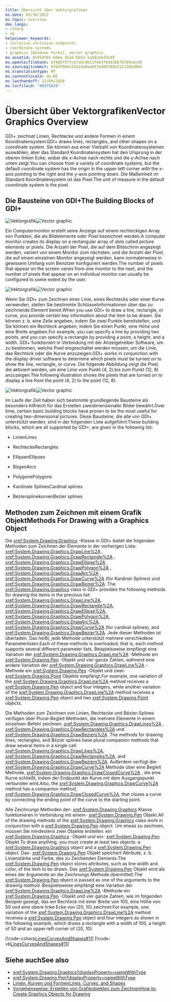```yaml
---
title: Übersicht über Vektorgrafiken
ms.date: 03/30/2017
ms.topic: overview
dev_langs:
- csharp
- vb
helpviewer_keywords:
- inclusive-inclusive endpoints
- coordinate systems
- graphics [Windows Forms], vector graphics
ms.assetid: 0195df81-66be-452d-bb53-5a582ebfdc09
ms.openlocfilehash: 6f405f5ffc67a0cdb13fe83f4dd36b70769a4cd9
ms.sourcegitcommit: 9f6df084c53a3da0ea657ed0d708a72213683084
ms.translationtype: MT
ms.contentlocale: de-DE
ms.lasthandoff: 12/09/2020
ms.locfileid: "96975829"
---
```

# <a name="vector-graphics-overview"></a><span data-ttu-id="32ad2-102">Übersicht über Vektorgrafiken</span><span class="sxs-lookup"><span data-stu-id="32ad2-102">Vector Graphics Overview</span></span>
<span data-ttu-id="32ad2-103">GDI+ zeichnet Linien, Rechtecke und andere Formen in einem Koordinatensystem.</span><span class="sxs-lookup"><span data-stu-id="32ad2-103">GDI+ draws lines, rectangles, and other shapes on a coordinate system.</span></span> <span data-ttu-id="32ad2-104">Sie können aus einer Vielzahl von Koordinatensystemen auswählen, aber das Standard Koordinatensystem hat den Ursprung in der oberen linken Ecke, wobei die x-Achse nach rechts und die y-Achse nach unten zeigt.</span><span class="sxs-lookup"><span data-stu-id="32ad2-104">You can choose from a variety of coordinate systems, but the default coordinate system has the origin in the upper-left corner with the x-axis pointing to the right and the y-axis pointing down.</span></span> <span data-ttu-id="32ad2-105">Die Maßeinheit im Standard Koordinatensystem ist das Pixel.</span><span class="sxs-lookup"><span data-stu-id="32ad2-105">The unit of measure in the default coordinate system is the pixel.</span></span>  
  
## <a name="the-building-blocks-of-gdi"></a><span data-ttu-id="32ad2-106">Die Bausteine von GDI+</span><span class="sxs-lookup"><span data-stu-id="32ad2-106">The Building Blocks of GDI+</span></span>  
 <span data-ttu-id="32ad2-107">![Vektorgrafik](./media/aboutgdip02-art01.gif "AboutGdip02_Art01")</span><span class="sxs-lookup"><span data-stu-id="32ad2-107">![Vector graphic](./media/aboutgdip02-art01.gif "AboutGdip02_Art01")</span></span>  
  
 <span data-ttu-id="32ad2-108">Ein Computermonitor erstellt seine Anzeige auf einem rechteckigen Array von Punkten, die als Bildelemente oder Pixel bezeichnet werden.</span><span class="sxs-lookup"><span data-stu-id="32ad2-108">A computer monitor creates its display on a rectangular array of dots called picture elements or pixels.</span></span> <span data-ttu-id="32ad2-109">Die Anzahl der Pixel, die auf dem Bildschirm angezeigt werden, variiert von einem Monitor zum nächsten, und die Anzahl der Pixel, die auf einem einzelnen Monitor angezeigt werden, kann normalerweise in gewissem Umfang vom Benutzer konfiguriert werden.</span><span class="sxs-lookup"><span data-stu-id="32ad2-109">The number of pixels that appear on the screen varies from one monitor to the next, and the number of pixels that appear on an individual monitor can usually be configured to some extent by the user.</span></span>  
  
 <span data-ttu-id="32ad2-110">![Vektorgrafik](./media/aboutgdip02-art02.gif "AboutGdip02_Art02")</span><span class="sxs-lookup"><span data-stu-id="32ad2-110">![Vector graphic](./media/aboutgdip02-art02.gif "AboutGdip02_Art02")</span></span>  
  
 <span data-ttu-id="32ad2-111">Wenn Sie GDI+ zum Zeichnen einer Linie, eines Rechtecks oder einer Kurve verwenden, stellen Sie bestimmte Schlüsselinformationen über das zu zeichnende Element bereit.</span><span class="sxs-lookup"><span data-stu-id="32ad2-111">When you use GDI+ to draw a line, rectangle, or curve, you provide certain key information about the item to be drawn.</span></span> <span data-ttu-id="32ad2-112">Sie können z. b. eine Zeile angeben, indem Sie zwei Punkte bereitstellen, und Sie können ein Rechteck angeben, indem Sie einen Punkt, eine Höhe und eine Breite angeben.</span><span class="sxs-lookup"><span data-stu-id="32ad2-112">For example, you can specify a line by providing two points, and you can specify a rectangle by providing a point, a height, and a width.</span></span> <span data-ttu-id="32ad2-113">GDI+ funktioniert in Verbindung mit der Anzeigetreiber Software, um zu bestimmen, welche Pixel eingeschaltet werden müssen, um die Linie, das Rechteck oder die Kurve anzuzeigen.</span><span class="sxs-lookup"><span data-stu-id="32ad2-113">GDI+ works in conjunction with the display driver software to determine which pixels must be turned on to show the line, rectangle, or curve.</span></span> <span data-ttu-id="32ad2-114">Die folgende Abbildung zeigt die Pixel, die aktiviert werden, um eine Linie vom Punkt (4, 2) bis zum Punkt (12, 8) anzuzeigen.</span><span class="sxs-lookup"><span data-stu-id="32ad2-114">The following illustration shows the pixels that are turned on to display a line from the point (4, 2) to the point (12, 8).</span></span>  
  
 <span data-ttu-id="32ad2-115">![Vektorgrafik](./media/aboutgdip02-art03.gif "AboutGdip02_Art03")</span><span class="sxs-lookup"><span data-stu-id="32ad2-115">![Vector graphic](./media/aboutgdip02-art03.gif "AboutGdip02_Art03")</span></span>  
  
 <span data-ttu-id="32ad2-116">Im Laufe der Zeit haben sich bestimmte grundlegende Bausteine als besonders hilfreich für das Erstellen zweidimensionaler Bilder bewährt.</span><span class="sxs-lookup"><span data-stu-id="32ad2-116">Over time, certain basic building blocks have proven to be the most useful for creating two-dimensional pictures.</span></span> <span data-ttu-id="32ad2-117">Diese Bausteine, die alle von GDI+ unterstützt werden, sind in der folgenden Liste aufgeführt:</span><span class="sxs-lookup"><span data-stu-id="32ad2-117">These building blocks, which are all supported by GDI+, are given in the following list:</span></span>  
  
- <span data-ttu-id="32ad2-118">Linien</span><span class="sxs-lookup"><span data-stu-id="32ad2-118">Lines</span></span>  
  
- <span data-ttu-id="32ad2-119">Rechtecke</span><span class="sxs-lookup"><span data-stu-id="32ad2-119">Rectangles</span></span>  
  
- <span data-ttu-id="32ad2-120">Ellipsen</span><span class="sxs-lookup"><span data-stu-id="32ad2-120">Ellipses</span></span>  
  
- <span data-ttu-id="32ad2-121">Bögen</span><span class="sxs-lookup"><span data-stu-id="32ad2-121">Arcs</span></span>  
  
- <span data-ttu-id="32ad2-122">Polygone</span><span class="sxs-lookup"><span data-stu-id="32ad2-122">Polygons</span></span>  
  
- <span data-ttu-id="32ad2-123">Kardinale Splines</span><span class="sxs-lookup"><span data-stu-id="32ad2-123">Cardinal splines</span></span>  
  
- <span data-ttu-id="32ad2-124">Béziersplinekurven</span><span class="sxs-lookup"><span data-stu-id="32ad2-124">Bezier splines</span></span>  
  
## <a name="methods-for-drawing-with-a-graphics-object"></a><span data-ttu-id="32ad2-125">Methoden zum Zeichnen mit einem Grafik Objekt</span><span class="sxs-lookup"><span data-stu-id="32ad2-125">Methods For Drawing with a Graphics Object</span></span>  
 <span data-ttu-id="32ad2-126">Die <xref:System.Drawing.Graphics> -Klasse in GDI+ bietet die folgenden Methoden zum Zeichnen der Elemente in der vorherigen Liste: <xref:System.Drawing.Graphics.DrawLine%2A> , <xref:System.Drawing.Graphics.DrawRectangle%2A> , <xref:System.Drawing.Graphics.DrawEllipse%2A> , <xref:System.Drawing.Graphics.DrawPolygon%2A> , <xref:System.Drawing.Graphics.DrawArc%2A> , <xref:System.Drawing.Graphics.DrawCurve%2A> (für Kardinal-Splines) und <xref:System.Drawing.Graphics.DrawBezier%2A> .</span><span class="sxs-lookup"><span data-stu-id="32ad2-126">The <xref:System.Drawing.Graphics> class in GDI+ provides the following methods for drawing the items in the previous list: <xref:System.Drawing.Graphics.DrawLine%2A>, <xref:System.Drawing.Graphics.DrawRectangle%2A>, <xref:System.Drawing.Graphics.DrawEllipse%2A>, <xref:System.Drawing.Graphics.DrawPolygon%2A>, <xref:System.Drawing.Graphics.DrawArc%2A>, <xref:System.Drawing.Graphics.DrawCurve%2A> (for cardinal splines), and <xref:System.Drawing.Graphics.DrawBezier%2A>.</span></span> <span data-ttu-id="32ad2-127">Jede dieser Methoden ist überladen. Das heißt, jede Methode unterstützt mehrere verschiedene Parameterlisten.</span><span class="sxs-lookup"><span data-stu-id="32ad2-127">Each of these methods is overloaded; that is, each method supports several different parameter lists.</span></span> <span data-ttu-id="32ad2-128">Beispielsweise empfängt eine Variation der <xref:System.Drawing.Graphics.DrawLine%2A> -Methode ein <xref:System.Drawing.Pen> -Objekt und vier ganze Zahlen, während eine andere Variation der <xref:System.Drawing.Graphics.DrawLine%2A> -Methode ein <xref:System.Drawing.Pen> -Objekt und zwei- <xref:System.Drawing.Point> Objekte empfängt.</span><span class="sxs-lookup"><span data-stu-id="32ad2-128">For example, one variation of the <xref:System.Drawing.Graphics.DrawLine%2A> method receives a <xref:System.Drawing.Pen> object and four integers, while another variation of the <xref:System.Drawing.Graphics.DrawLine%2A> method receives a <xref:System.Drawing.Pen> object and two <xref:System.Drawing.Point> objects.</span></span>  
  
 <span data-ttu-id="32ad2-129">Die Methoden zum Zeichnen von Linien, Rechtecke und Bézier-Splines verfügen über Plural-Begleit Methoden, die mehrere Elemente in einem einzelnen-Befehl zeichnen: <xref:System.Drawing.Graphics.DrawLines%2A> , <xref:System.Drawing.Graphics.DrawRectangles%2A> und <xref:System.Drawing.Graphics.DrawBeziers%2A> .</span><span class="sxs-lookup"><span data-stu-id="32ad2-129">The methods for drawing lines, rectangles, and Bézier splines have plural companion methods that draw several items in a single call: <xref:System.Drawing.Graphics.DrawLines%2A>, <xref:System.Drawing.Graphics.DrawRectangles%2A>, and <xref:System.Drawing.Graphics.DrawBeziers%2A>.</span></span> <span data-ttu-id="32ad2-130">Außerdem verfügt die- <xref:System.Drawing.Graphics.DrawCurve%2A> Methode über eine Begleit Methode, <xref:System.Drawing.Graphics.DrawClosedCurve%2A> , die eine Kurve schließt, indem der Endpunkt der Kurve mit dem Ausgangspunkt verbunden wird.</span><span class="sxs-lookup"><span data-stu-id="32ad2-130">Also, the <xref:System.Drawing.Graphics.DrawCurve%2A> method has a companion method, <xref:System.Drawing.Graphics.DrawClosedCurve%2A>, that closes a curve by connecting the ending point of the curve to the starting point.</span></span>  
  
 <span data-ttu-id="32ad2-131">Alle Zeichnungs Methoden der- <xref:System.Drawing.Graphics> Klasse funktionieren in Verbindung mit einem- <xref:System.Drawing.Pen> Objekt.</span><span class="sxs-lookup"><span data-stu-id="32ad2-131">All of the drawing methods of the <xref:System.Drawing.Graphics> class work in conjunction with a <xref:System.Drawing.Pen> object.</span></span> <span data-ttu-id="32ad2-132">Um etwas zu zeichnen, müssen Sie mindestens zwei Objekte erstellen: ein <xref:System.Drawing.Graphics> -Objekt und ein- <xref:System.Drawing.Pen> Objekt.</span><span class="sxs-lookup"><span data-stu-id="32ad2-132">To draw anything, you must create at least two objects: a <xref:System.Drawing.Graphics> object and a <xref:System.Drawing.Pen> object.</span></span> <span data-ttu-id="32ad2-133">Das- <xref:System.Drawing.Pen> Objekt speichert Attribute, z. b. Linienstärke und Farbe, des zu Zeichenden Elements.</span><span class="sxs-lookup"><span data-stu-id="32ad2-133">The <xref:System.Drawing.Pen> object stores attributes, such as line width and color, of the item to be drawn.</span></span> <span data-ttu-id="32ad2-134">Das <xref:System.Drawing.Pen> Objekt wird als eines der Argumente an die Zeichnungs Methode übermittelt.</span><span class="sxs-lookup"><span data-stu-id="32ad2-134">The <xref:System.Drawing.Pen> object is passed as one of the arguments to the drawing method.</span></span> <span data-ttu-id="32ad2-135">Beispielsweise empfängt eine Variation der <xref:System.Drawing.Graphics.DrawLine%2A> -Methode ein <xref:System.Drawing.Pen> -Objekt und vier ganze Zahlen, wie im folgenden Beispiel gezeigt, das ein Rechteck mit einer Breite von 100, eine Höhe von 50 und eine obere linke Ecke von (20, 10) zeichnet:</span><span class="sxs-lookup"><span data-stu-id="32ad2-135">For example, one variation of the <xref:System.Drawing.Graphics.DrawLine%2A> method receives a <xref:System.Drawing.Pen> object and four integers as shown in the following example, which draws a rectangle with a width of 100, a height of 50 and an upper-left corner of (20, 10):</span></span>  
  
 [!code-csharp[LinesCurvesAndShapes#11](~/samples/snippets/csharp/VS_Snippets_Winforms/LinesCurvesAndShapes/CS/Class1.cs#11)]
 [!code-vb[LinesCurvesAndShapes#11](~/samples/snippets/visualbasic/VS_Snippets_Winforms/LinesCurvesAndShapes/VB/Class1.vb#11)]  
  
## <a name="see-also"></a><span data-ttu-id="32ad2-136">Siehe auch</span><span class="sxs-lookup"><span data-stu-id="32ad2-136">See also</span></span>

- <xref:System.Drawing.Graphics?displayProperty=nameWithType>
- <xref:System.Drawing.Pen?displayProperty=nameWithType>
- [<span data-ttu-id="32ad2-137">Linien, Kurven und Formen</span><span class="sxs-lookup"><span data-stu-id="32ad2-137">Lines, Curves, and Shapes</span></span>](lines-curves-and-shapes.md)
- [<span data-ttu-id="32ad2-138">Vorgehensweise: Erstellen von Grafikobjekten zum Zeichnen</span><span class="sxs-lookup"><span data-stu-id="32ad2-138">How to: Create Graphics Objects for Drawing</span></span>](how-to-create-graphics-objects-for-drawing.md)
